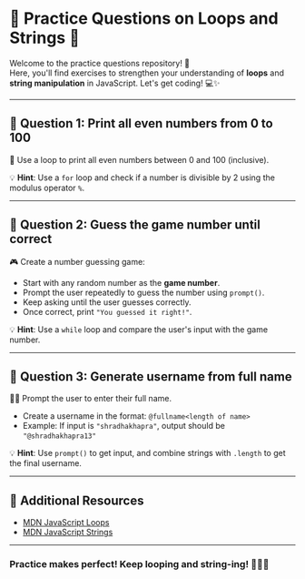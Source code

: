 # 🌟 Practice Questions on Loops and Strings 🌟

Welcome to the practice questions repository! 🎉  
Here, you'll find exercises to strengthen your understanding of **loops** and **string manipulation** in JavaScript. Let's get coding! 💻✨

---

## 📌 Question 1: **Print all even numbers from 0 to 100**

🔢 Use a loop to print all even numbers between 0 and 100 (inclusive).

💡 **Hint**: Use a `for` loop and check if a number is divisible by 2 using the modulus operator `%`.

---

## 📌 Question 2: **Guess the game number until correct**

🎮 Create a number guessing game:

- Start with any random number as the **game number**.
- Prompt the user repeatedly to guess the number using `prompt()`.
- Keep asking until the user guesses correctly.
- Once correct, print `"You guessed it right!"`.

💡 **Hint**: Use a `while` loop and compare the user's input with the game number.

---

## 📌 Question 3: **Generate username from full name**

🧑‍💻 Prompt the user to enter their full name.

- Create a username in the format: `@fullname<length of name>`
- Example: If input is `"shradhakhapra"`, output should be `"@shradhakhapra13"`

💡 **Hint**: Use `prompt()` to get input, and combine strings with `.length` to get the final username.

---

## 📝 Additional Resources

- [MDN JavaScript Loops](https://developer.mozilla.org/en-US/docs/Web/JavaScript/Guide/Loops_and_iteration)
- [MDN JavaScript Strings](https://developer.mozilla.org/en-US/docs/Web/JavaScript/Reference/Global_Objects/String)

---

### Practice makes perfect! Keep looping and string-ing! 🔁💬🚀
